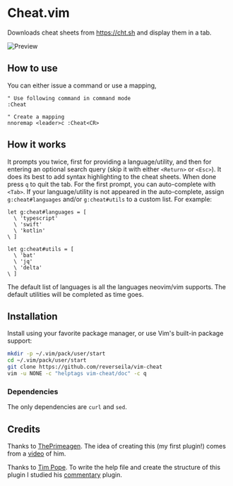 # Cheat.vim

Downloads cheat sheets from https://cht.sh and display them in a tab.

![Preview](https://i.ibb.co/JFDD8vg/out.gif)

## How to use

You can either issue a command or use a mapping,

```vim
" Use following command in command mode
:Cheat
```

```vim
" Create a mapping
nnoremap <leader>c :Cheat<CR>
```

## How it works

It prompts you twice, first for providing a language/utility, and then for
entering an optional search query (skip it with either `<Return>` or `<Esc>`).
It does its best to add syntax highlighting to the cheat sheets. When done press
`q` to quit the tab. For the first prompt, you can auto-complete with `<Tab>`.
If your language/utility is not appeared in the auto-complete, assign
`g:cheat#languages` and/or `g:cheat#utils` to a custom list. For example:

```vim
let g:cheat#languages = [
  \ 'typescript'
  \ 'swift'
  \ 'kotlin'
\ ]

let g:cheat#utils = [
  \ 'bat'
  \ 'jq'
  \ 'delta'
\ ]
```

The default list of languages is all the languages neovim/vim supports. The
default utilities will be completed as time goes.

## Installation

Install using your favorite package manager, or use Vim's built-in package
support:

```sh
mkdir -p ~/.vim/pack/user/start
cd ~/.vim/pack/user/start
git clone https://github.com/reverseila/vim-cheat
vim -u NONE -c "helptags vim-cheat/doc" -c q
```

### Dependencies

The only dependencies are `curl` and `sed`.

## Credits

Thanks to [ThePrimeagen](https://github.com/ThePrimeagen). The idea of creating
this (my first plugin!) comes from a
[video](https://www.youtube.com/watch?v=hJzqEAf2U4I) of him.

Thanks to [Tim Pope](https://github.com/tpope). To write the help
file and create the structure of this plugin I studied his
[commentary](https://github.com/tpope/vim-commentary) plugin.
